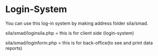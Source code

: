 # Login-System

You can use this log-in system by making address folder sila/smad.

sila/smad/loginsila.php = this is for client side (login-system)

sila/smad/loginform.php = this is for back-office(to see and print data reports)

